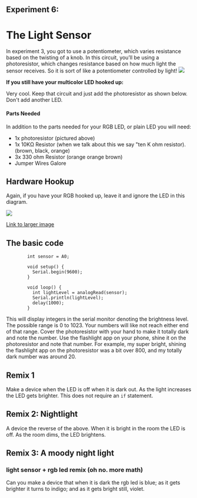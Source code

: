## Experiment 6:

# The Light Sensor

In experiment 3, you got to use a potentiometer, which varies resistance based on the twisting of a knob. In this circuit, you’ll be using a photoresistor, which changes resistance based on how much light the sensor receives. So it is sort of like a potentiometer controlled by light!
![](/arduino/img/photor.png)

**If you still have your multicolor LED hooked up:**

Very cool. Keep that circuit and just add the photoresistor as shown below. Don't add another LED.

#### Parts Needed

In addition to the parts needed for your RGB LED, or plain LED you will need:

- 1x photoresistor (pictured above)
- 1x 10KΩ Resistor (when we talk about this we say "ten K ohm resistor). (brown, black, orange)
- 3x 330 ohm Resistor (orange orange brown)
- Jumper Wires Galore

## Hardware Hookup

Again, if you have your RGB hooked up, leave it and ignore the LED in this diagram.

![](/arduino/img/photoresistor_bb.png)

[Link to larger image](/arduino/img/photoresistor_bb.png)

## The basic code

```
        int sensor = A0;

    	void setup() {
    	  Serial.begin(9600);
    	}

    	void loop() {
    	  int lightLevel = analogRead(sensor);
    	  Serial.println(lightLevel);
    	  delay(1000);
    	}

```

This will display integers in the serial monitor denoting the brightness level. The possible range is 0 to 1023. Your numbers will like not reach either end of that range. Cover the photoresistor with your hand to make it totally dark and note the number. Use the flashlight app on your phone, shine it on the photoresistor and note that number. For example, my super bright, shining the flashlight app on the photoresistor was a bit over 800, and my totally dark number was around 20.

## Remix 1

Make a device when the LED is off when it is dark out. As the light increases the LED gets brighter. This does not require an `if` statement.

## Remix 2: Nightlight

A device the reverse of the above. When it is bright in the room the LED is off. As the room dims, the LED brightens.

## Remix 3: A moody night light

### light sensor + rgb led remix (oh no. more math)

Can you make a device that when it is dark the rgb led is blue; as it gets brighter it turns to indigo; and as it gets bright still, violet.
